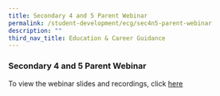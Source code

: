 ```yaml
---
title: Secondary 4 and 5 Parent Webinar
permalink: /student-development/ecg/sec4n5-parent-webinar
description: ""
third_nav_title: Education & Career Guidance
---
```

### Secondary 4 and 5 Parent Webinar

To view the webinar slides and recordings, click [here](/parents-and-students/Post-Sec-Educational-Pathways/sec4n5-parent-webinar)